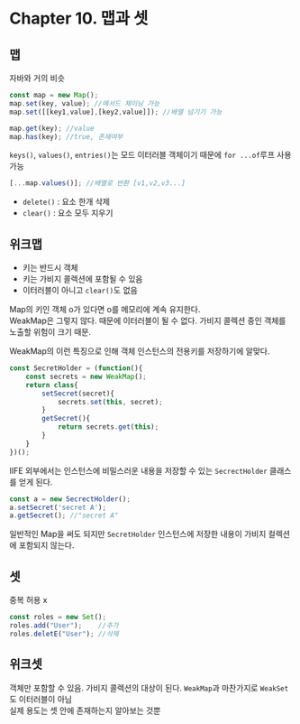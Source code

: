# Chapter 10. 맵과 셋
## 맵
자바와 거의 비슷
```js
const map = new Map();
map.set(key, value); //메서드 체이닝 가능
map.set([[key1,value],[key2,value]]); //배열 넘기기 가능

map.get(key); //value
map.has(key); //true, 존재여부
```
`keys()`, `values()`, `entries()`는 모드 이터러블 객체이기 때문에 `for ...of`루프 사용 가능   

```js
[...map.values()]; //배열로 반환 [v1,v2,v3...]
```
- `delete()` : 요소 한개 삭제
- `clear()` : 요소 모두 지우기

## 위크맵
- 키는 반드시 객체
- 키는 가비지 콜렉션에 포함될 수 있음
- 이터러블이 아니고 `clear()`도 없음

Map의 키인 객체 o가 있다면 o를 메모리에 계속 유지한다.   
WeakMap은 그렇지 않다. 때문에 이터러블이 될 수 없다. 가비지 콜렉션 중인 객체를 노출할 위험이 크기 때문.  

WeakMap의 이런 특징으로 인해 객체 인스턴스의 전용키를 저장하기에 알맞다.
```js
const SecretHolder = (function(){
    const secrets = new WeakMap();
    return class{
        setSecret(secret){
            secrets.set(this, secret);
        }
        getSecret(){
            return secrets.get(this);
        }
    }
})();
```
IIFE 외부에서는 인스턴스에 비밀스러운 내용을 저장할 수 있는 `SecrectHolder` 클래스를 얻게 된다.   
```js
const a = new SecrectHolder();
a.setSecret('secret A');
a.getSecret(); //"secret A"
```
일반적인 Map을 써도 되지만 `SecretHolder` 인스턴스에 저장한 내용이 가비지 컬렉션에 포함되지 않는다.

## 셋
중복 허용 x
```js
const roles = new Set();
roles.add("User");    //추가
roles.deletE("User"); //삭제
```

## 위크셋
객체만 포함할 수 있음. 가비지 콜렉션의 대상이 된다.
`WeakMap`과 마찬가지로 `WeakSet`도 이터러블이 아님   
실제 용도는 셋 안에 존재하는지 알아보는 것뿐